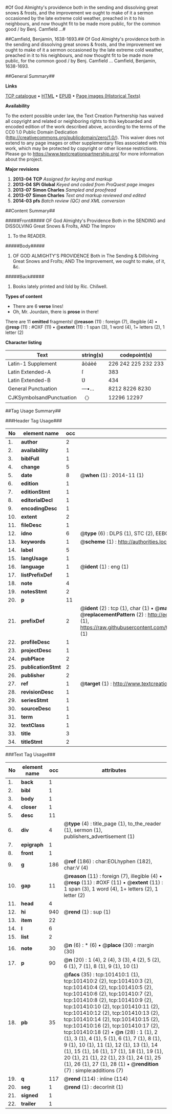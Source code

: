 #Of God Almighty's providence both in the sending and dissolving great snows & frosts, and the improvement we ought to make of it a sermon occasioned by the late extreme cold weather, preached in it to his neighbours, and now thought fit to be made more public, for the common good / by Benj. Camfield ...#

##Camfield, Benjamin, 1638-1693.##
Of God Almighty's providence both in the sending and dissolving great snows & frosts, and the improvement we ought to make of it a sermon occasioned by the late extreme cold weather, preached in it to his neighbours, and now thought fit to be made more public, for the common good / by Benj. Camfield ...
Camfield, Benjamin, 1638-1693.

##General Summary##

**Links**

[TCP catalogue](http://www.ota.ox.ac.uk/tcp/)  • 
[HTML](http://tei.it.ox.ac.uk/tcp/Texts-HTML/free/A32/A32805.html)  • 
[EPUB](http://tei.it.ox.ac.uk/tcp/Texts-EPUB/free/A32/A32805.epub) • 
[Page images (Historical Texts)](https://historicaltexts.jisc.ac.uk/eebo-13693081e)

**Availability**

To the extent possible under law, the Text Creation Partnership has waived all copyright and related or neighboring rights to this keyboarded and encoded edition of the work described above, according to the terms of the CC0 1.0 Public Domain Dedication (http://creativecommons.org/publicdomain/zero/1.0/). This waiver does not extend to any page images or other supplementary files associated with this work, which may be protected by copyright or other license restrictions. Please go to https://www.textcreationpartnership.org/ for more information about the project.

**Major revisions**

1. __2013-04__ __TCP__ *Assigned for keying and markup*
1. __2013-04__ __SPi Global__ *Keyed and coded from ProQuest page images*
1. __2013-07__ __Simon Charles__ *Sampled and proofread*
1. __2013-07__ __Simon Charles__ *Text and markup reviewed and edited*
1. __2014-03__ __pfs__ *Batch review (QC) and XML conversion*

##Content Summary##

#####Front#####
OF God Almighty's Providence Both in the SENDING and DISSOLVING Great Snows & Froſts, AND The Improv
1. To the READER.

#####Body#####

1. OF GOD ALMIGHTY'S PROVIDENCE Both in The Sending & Diſſolving Great Snows and Froſts; AND The Improvement, we ought to make, of it, &c.

#####Back#####

1. Books lately printed and ſold by Ric. Chiſwell.

**Types of content**

  * There are 6 **verse** lines!
  * Oh, Mr. Jourdain, there is **prose** in there!

There are 11 **omitted** fragments! 
 @__reason__ (11) : foreign (7), illegible (4)  •  @__resp__ (11) : #OXF (11)  •  @__extent__ (11) : 1 span (3), 1 word (4), 1+ letters (2), 1 letter (2)

**Character listing**


|Text|string(s)|codepoint(s)|
|---|---|---|
|Latin-1 Supplement|âòáèé|226 242 225 232 233|
|Latin Extended-A|ſ|383|
|Latin Extended-B|Ʋ|434|
|General Punctuation|—•…|8212 8226 8230|
|CJKSymbolsandPunctuation|〈〉|12296 12297|

##Tag Usage Summary##

###Header Tag Usage###

|No|element name|occ|attributes|
|---|---|---|---|
|1.|__author__|2||
|2.|__availability__|1||
|3.|__biblFull__|1||
|4.|__change__|5||
|5.|__date__|8| @__when__ (1) : 2014-11 (1)|
|6.|__edition__|1||
|7.|__editionStmt__|1||
|8.|__editorialDecl__|1||
|9.|__encodingDesc__|1||
|10.|__extent__|2||
|11.|__fileDesc__|1||
|12.|__idno__|6| @__type__ (6) : DLPS (1), STC (2), EEBO-CITATION (1), OCLC (1), VID (1)|
|13.|__keywords__|1| @__scheme__ (1) : http://authorities.loc.gov/ (1)|
|14.|__label__|5||
|15.|__langUsage__|1||
|16.|__language__|1| @__ident__ (1) : eng (1)|
|17.|__listPrefixDef__|1||
|18.|__note__|4||
|19.|__notesStmt__|2||
|20.|__p__|11||
|21.|__prefixDef__|2| @__ident__ (2) : tcp (1), char (1)  •  @__matchPattern__ (2) : ([0-9\-]+):([0-9IVX]+) (1), (.+) (1)  •  @__replacementPattern__ (2) : http://eebo.chadwyck.com/downloadtiff?vid=$1&page=$2 (1), https://raw.githubusercontent.com/textcreationpartnership/Texts/master/tcpchars.xml#$1 (1)|
|22.|__profileDesc__|1||
|23.|__projectDesc__|1||
|24.|__pubPlace__|2||
|25.|__publicationStmt__|2||
|26.|__publisher__|2||
|27.|__ref__|1| @__target__ (1) : http://www.textcreationpartnership.org/docs/. (1)|
|28.|__revisionDesc__|1||
|29.|__seriesStmt__|1||
|30.|__sourceDesc__|1||
|31.|__term__|1||
|32.|__textClass__|1||
|33.|__title__|3||
|34.|__titleStmt__|2||


###Text Tag Usage###

|No|element name|occ|attributes|
|---|---|---|---|
|1.|__back__|1||
|2.|__bibl__|1||
|3.|__body__|1||
|4.|__closer__|1||
|5.|__desc__|11||
|6.|__div__|4| @__type__ (4) : title_page (1), to_the_reader (1), sermon (1), publishers_advertisement (1)|
|7.|__epigraph__|1||
|8.|__front__|1||
|9.|__g__|186| @__ref__ (186) : char:EOLhyphen (182), char:V (4)|
|10.|__gap__|11| @__reason__ (11) : foreign (7), illegible (4)  •  @__resp__ (11) : #OXF (11)  •  @__extent__ (11) : 1 span (3), 1 word (4), 1+ letters (2), 1 letter (2)|
|11.|__head__|4||
|12.|__hi__|940| @__rend__ (1) : sup (1)|
|13.|__item__|22||
|14.|__l__|6||
|15.|__list__|2||
|16.|__note__|30| @__n__ (6) : * (6)  •  @__place__ (30) : margin (30)|
|17.|__p__|90| @__n__ (20) : 1 (4), 2 (4), 3 (3), 4 (2), 5 (2), 6 (1), 7 (1), 8 (1), 9 (1), 10 (1)|
|18.|__pb__|35| @__facs__ (35) : tcp:101410:1 (1), tcp:101410:2 (2), tcp:101410:3 (2), tcp:101410:4 (2), tcp:101410:5 (2), tcp:101410:6 (2), tcp:101410:7 (2), tcp:101410:8 (2), tcp:101410:9 (2), tcp:101410:10 (2), tcp:101410:11 (2), tcp:101410:12 (2), tcp:101410:13 (2), tcp:101410:14 (2), tcp:101410:15 (2), tcp:101410:16 (2), tcp:101410:17 (2), tcp:101410:18 (2)  •  @__n__ (28) : 1 (1), 2 (1), 3 (1), 4 (1), 5 (1), 6 (1), 7 (1), 8 (1), 9 (1), 10 (1), 11 (1), 12 (1), 13 (1), 14 (1), 15 (1), 16 (1), 17 (1), 18 (1), 19 (1), 20 (1), 21 (1), 22 (1), 23 (1), 24 (1), 25 (1), 26 (1), 27 (1), 28 (1)  •  @__rendition__ (7) : simple:additions (7)|
|19.|__q__|117| @__rend__ (114) : inline (114)|
|20.|__seg__|1| @__rend__ (1) : decorInit (1)|
|21.|__signed__|1||
|22.|__trailer__|1||

